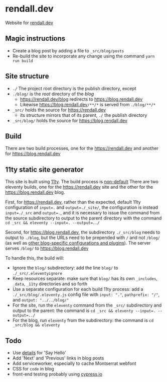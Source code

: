 # rendall.dev

Website for [rendall.dev](https://rendall.dev)

## Magic instructions

- Create a blog post by adding a file to `_src/blog/posts`
- Re-build the site to incorporate any change using the command `yarn run build`

## Site structure

- `./` The project root directory is the publish directory, except
- `./blog/` is the _root_ directory of the _blog_
  - <https://rendall.dev/blog> redirects to <https://blog.rendall.dev>
  - Likewise <https://blog.rendall.dev>`/**/*` is served from `./blog/**/*`
- `_src/` holds the source for <https://rendall.dev>
  - its structure mirrors that of its parent, `./` the publish directory
- `_src/blog/` holds the source for <https://blog.rendall.dev>

## Build

There are two build processes, one for the <https://rendall.dev> and another for <https://blog.rendall.dev>

## 11ty static site generator

This site is built using [11ty](https://11ty.io). The build process is [non-default](https://github.com/11ty/eleventy/issues/342#issuecomment-448224762) There are two eleventy builds, one for the <https://rendall.dev> site and the other for the <https://blog.rendall.dev> blog.

First, for <https://rendall.dev>, rather than the expected, default 11ty configuration of `input=.` and `output=./_site/`, the configuration is instead `input=./_src` and `output=.`, and it is necessary to issue the command from the source subdirectory to output to the parent directory with the command `cd _src && eleventy --input=. --output=../`

Second, for <https://blog.rendall.dev>, the subdirectory `./_src/blog` needs to output to `./blog`, but the URLs need to be prepended with `/` and not `/blog/` (as well as [other blog-specific configurations and plugins](https://github.com/11ty/eleventy-base-blog)). The server serves `/blog/` to <https://blog.rendall.dev>

To handle this, the build will:

- Ignore the `blog/` subdirectory: add the line `blog/` to `./_src/.eleventyignore`
- Keep resources separate: make sure that `blog/` has its own `_includes`, `_data`, `_11ty` directories and so forth
- Use a separate configuration for each build 11ty process: add a `./_src/blog/.eleventy.js` config file with `input: "."`, `pathprefix: "/"`, and `output: "../../blog/"`
- For the site, run the `eleventy` command from the `_src/` subdirectory and output to the parent: the command is `cd _src && eleventy --input=. --output=../`
- For the blog, run `eleventy` from the subdirectory: the command is `cd _src/blog && eleventy`

## Todo

- Use [details](https://github.github.io/details-dialog-element/index.html) for 'Say Hello'
- Add 'Next' and 'Previous' links in blog posts
- Add serviceworker, especially to cache Montserrat webfont
- CSS for `code` in blog
- front-end testing probably using [cypress.io](https://www.cypress.io/)